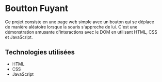 # Boutton Fuyant

Ce projet consiste en une page web simple avec un bouton qui se déplace de manière aléatoire lorsque la souris s'approche de lui. C'est une démonstration amusante d'interactions avec le DOM en utilisant HTML, CSS et JavaScript.

## Technologies utilisées

- HTML
- CSS
- JavaScript
